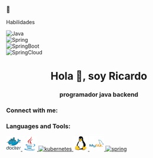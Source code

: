 ### 👋

Habilidades

![Java](https://img.shields.io/badge/Java_8-EF2A00?style=for-the-badge&logo=java&logoColor=EF2A00&labelColor=FFFFFF)<br/>
![Spring](https://img.shields.io/badge/Spring-53E617?style=for-the-badge&logo=spring&logoColor=53E617&labelColor=FFFFFF)<br/>
![SpringBoot](https://img.shields.io/badge/Spring_Boot-5FA743?style=for-the-badge&logo=springboot&logoColor=5FA743&labelColor=FFFFFF)<br/>
![SpringCloud](https://img.shields.io/badge/Spring_Cloud-AFDF9C?style=for-the-badge&logo=spring_cloud&logoColor=AFDF9C&labelColor=FFFFFF)<br/>

<h1 align="center">Hola 👋, soy Ricardo</h1>
<h3 align="center">programador java backend</h3>

<h3 align="left">Connect with me:</h3>
<p align="left">
</p>

<h3 align="left">Languages and Tools:</h3>
<p align="left"> <a href="https://www.docker.com/" target="_blank" rel="noreferrer"> <img src="https://raw.githubusercontent.com/devicons/devicon/master/icons/docker/docker-original-wordmark.svg" alt="docker" width="40" height="40"/> </a> <a href="https://www.java.com" target="_blank" rel="noreferrer"> <img src="https://raw.githubusercontent.com/devicons/devicon/master/icons/java/java-original.svg" alt="java" width="40" height="40"/> </a> <a href="https://kubernetes.io" target="_blank" rel="noreferrer"> <img src="https://www.vectorlogo.zone/logos/kubernetes/kubernetes-icon.svg" alt="kubernetes" width="40" height="40"/> </a> <a href="https://www.linux.org/" target="_blank" rel="noreferrer"> <img src="https://raw.githubusercontent.com/devicons/devicon/master/icons/linux/linux-original.svg" alt="linux" width="40" height="40"/> </a> <a href="https://www.mysql.com/" target="_blank" rel="noreferrer"> <img src="https://raw.githubusercontent.com/devicons/devicon/master/icons/mysql/mysql-original-wordmark.svg" alt="mysql" width="40" height="40"/> </a> <a href="https://spring.io/" target="_blank" rel="noreferrer"> <img src="https://www.vectorlogo.zone/logos/springio/springio-icon.svg" alt="spring" width="40" height="40"/> </a> </p>
